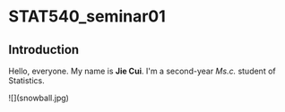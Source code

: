 # STAT540_seminar01

## Introduction

Hello, everyone. My name is __Jie Cui__. I'm a second-year *Ms.c.* student of Statistics.
<div style="width:240px; height=400px">
![](snowball.jpg)
</div>